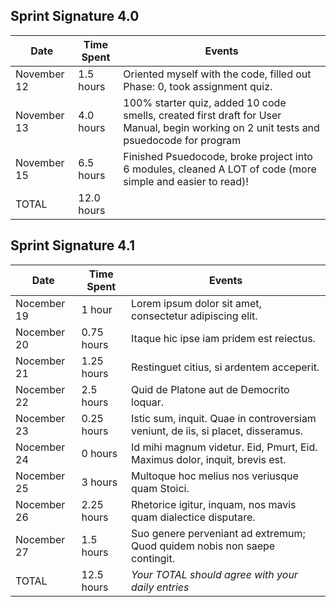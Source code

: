 ## Sprint Signature 4.0

| Date        | Time Spent | Events
|-------------|------------|--------------------
| November 12 | 1.5 hours  | Oriented myself with the code, filled out Phase: 0, took assignment quiz.
| November 13 | 4.0 hours  | 100% starter quiz, added 10 code smells, created first draft for User Manual, begin working on 2 unit tests and psuedocode for program
| November 15 | 6.5 hours  | Finished Psuedocode, broke project into 6 modules, cleaned A LOT of code (more simple and easier to read)!
| TOTAL       | 12.0 hours | 


## Sprint Signature 4.1

| Date        | Time Spent | Events
|-------------|------------|--------------------
| Nocember 19 | 1 hour     | Lorem ipsum dolor sit amet, consectetur adipiscing elit.
| Nocember 20 | 0.75 hours | Itaque hic ipse iam pridem est reiectus.
| Nocember 21 | 1.25 hours | Restinguet citius, si ardentem acceperit.
| Nocember 22 | 2.5 hours  | Quid de Platone aut de Democrito loquar.
| Nocember 23 | 0.25 hours | Istic sum, inquit. Quae in controversiam veniunt, de iis, si placet, disseramus.
| Nocember 24 | 0 hours    | Id mihi magnum videtur. Eid, Pmurt, Eid. Maximus dolor, inquit, brevis est.
| Nocember 25 | 3 hours    | Multoque hoc melius nos veriusque quam Stoici.
| Nocember 26 | 2.25 hours | Rhetorice igitur, inquam, nos mavis quam dialectice disputare.
| Nocember 27 | 1.5 hours  | Suo genere perveniant ad extremum; Quod quidem nobis non saepe contingit.
| TOTAL       | 12.5 hours | *Your TOTAL should agree with your daily entries*

